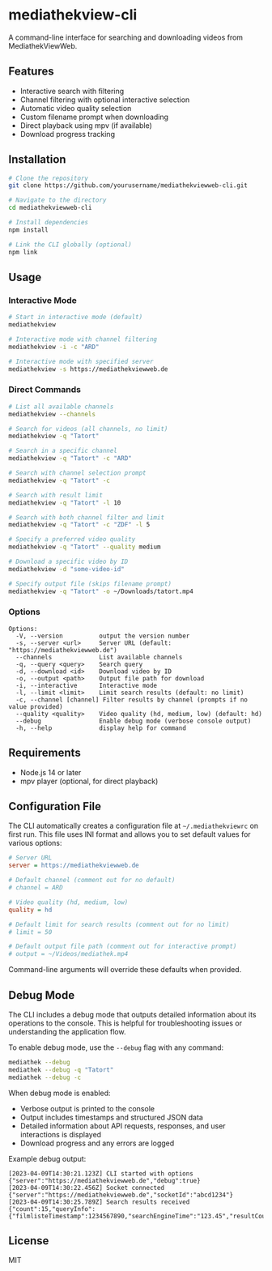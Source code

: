 # mediathekview-cli

A command-line interface for searching and downloading videos from MediathekViewWeb.

## Features

- Interactive search with filtering
- Channel filtering with optional interactive selection
- Automatic video quality selection
- Custom filename prompt when downloading
- Direct playback using mpv (if available)
- Download progress tracking

## Installation

```bash
# Clone the repository
git clone https://github.com/yourusername/mediathekviewweb-cli.git

# Navigate to the directory
cd mediathekviewweb-cli

# Install dependencies
npm install

# Link the CLI globally (optional)
npm link
```

## Usage

### Interactive Mode

```bash
# Start in interactive mode (default)
mediathekview

# Interactive mode with channel filtering
mediathekview -i -c "ARD"

# Interactive mode with specified server
mediathekview -s https://mediathekviewweb.de
```

### Direct Commands

```bash
# List all available channels
mediathekview --channels

# Search for videos (all channels, no limit)
mediathekview -q "Tatort"

# Search in a specific channel
mediathekview -q "Tatort" -c "ARD"

# Search with channel selection prompt
mediathekview -q "Tatort" -c

# Search with result limit
mediathekview -q "Tatort" -l 10

# Search with both channel filter and limit
mediathekview -q "Tatort" -c "ZDF" -l 5

# Specify a preferred video quality
mediathekview -q "Tatort" --quality medium

# Download a specific video by ID
mediathekview -d "some-video-id"

# Specify output file (skips filename prompt)
mediathekview -q "Tatort" -o ~/Downloads/tatort.mp4
```

### Options

```
Options:
  -V, --version          output the version number
  -s, --server <url>     Server URL (default: "https://mediathekviewweb.de")
  --channels             List available channels
  -q, --query <query>    Search query
  -d, --download <id>    Download video by ID
  -o, --output <path>    Output file path for download
  -i, --interactive      Interactive mode
  -l, --limit <limit>    Limit search results (default: no limit)
  -c, --channel [channel] Filter results by channel (prompts if no value provided)
  --quality <quality>    Video quality (hd, medium, low) (default: hd)
  --debug                Enable debug mode (verbose console output)
  -h, --help             display help for command
```

## Requirements

- Node.js 14 or later
- mpv player (optional, for direct playback)

## Configuration File

The CLI automatically creates a configuration file at `~/.mediathekviewrc` on first run. This file uses INI format and allows you to set default values for various options:

```ini
# Server URL
server = https://mediathekviewweb.de

# Default channel (comment out for no default)
# channel = ARD

# Video quality (hd, medium, low)
quality = hd

# Default limit for search results (comment out for no limit)
# limit = 50

# Default output file path (comment out for interactive prompt)
# output = ~/Videos/mediathek.mp4
```

Command-line arguments will override these defaults when provided.

## Debug Mode

The CLI includes a debug mode that outputs detailed information about its operations to the console. This is helpful for troubleshooting issues or understanding the application flow.

To enable debug mode, use the `--debug` flag with any command:

```bash
mediathek --debug
mediathek --debug -q "Tatort"
mediathek --debug -c
```

When debug mode is enabled:
- Verbose output is printed to the console
- Output includes timestamps and structured JSON data
- Detailed information about API requests, responses, and user interactions is displayed
- Download progress and any errors are logged

Example debug output:
```
[2023-04-09T14:30:21.123Z] CLI started with options {"server":"https://mediathekviewweb.de","debug":true}
[2023-04-09T14:30:22.456Z] Socket connected {"server":"https://mediathekviewweb.de","socketId":"abcd1234"}
[2023-04-09T14:30:25.789Z] Search results received {"count":15,"queryInfo":{"filmlisteTimestamp":1234567890,"searchEngineTime":"123.45","resultCount":15,"totalResults":256}}
```

## License

MIT